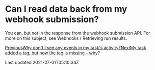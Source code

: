 # Can I read data back from my webhook submission?

You can, but not in the response from the webhook submission API. For more on this subject, see Webhooks / Retrieving run results.

[PreviousWhy don't I see any events in my task's activity?](/faq/why-dont-i-see-any-events-in-my-tasks-activity)[NextMy task added a tag, but now the tag is missing – why?](/faq/my-task-added-a-tag-but-now-the-tag-is-missing-why)

Last updated 2021-07-01T05:10:34Z